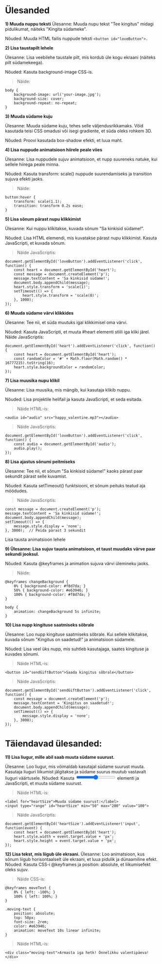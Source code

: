# Ülesanded
**1) Muuda nuppu teksti**
Ülesanne: Muuda nupu tekst "Tee kingitus" midagi pidulikumat, näiteks "Kingita südameke".

Nõuded: Muuda HTML failis nuppude teksti ```<button id="loveButton">.```

**2) Lisa taustapilt lehele**

Ülesanne: Lisa veebilehe taustale pilt, mis kordub üle kogu ekraani (näiteks pilt südamekeega).

Nõuded: Kasuta background-image CSS-is. 
> Näide:
```
body {
    background-image: url('your-image.jpg');
    background-size: cover;
    background-repeat: no-repeat;
}
```
**3) Muuda südame kuju** 

Ülesanne: Muuda südame kuju, tehes selle väljendusrikkamaks. Võid kasutada teisi CSS omadusi või isegi gradiente, et süda oleks rohkem 3D.

Nõuded: Proovi kasutada box-shadow efekti, et luua maht.

**4) Lisa nuppude animatsioon hiirele peale viies** 

Ülesanne: Lisa nuppudele sujuv animatsioon, et nupp suureneks natuke, kui sellele hiirega peale minna.

Nõuded: Kasuta transform: scale() nuppude suurendamiseks ja transition sujuva efekti jaoks. 
> Näide:
```
button:hover {
    transform: scale(1.1);
    transition: transform 0.2s ease;
}
```
**5) Lisa sõnum pärast nupu klikkimist**

Ülesanne: Kui nuppu klikitakse, kuvada sõnum "Sa kinkisid südame!".

Nõuded: Lisa HTML elemendi, mis kuvatakse pärast nupu klikkimist. Kasuta JavaScripti, et kuvada sõnum. 
> Näide JavaScriptis:
```
document.getElementById('loveButton').addEventListener('click', function() {
    const heart = document.getElementById('heart');
    const message = document.createElement('p');
    message.textContent = 'Sa kinkisid südame!';
    document.body.appendChild(message);
    heart.style.transform = 'scale(1)';
    setTimeout(() => {
        heart.style.transform = 'scale(0)';
    }, 1000);
});
```
**6) Muuda südame värvi klikkides**

Ülesanne: Tee nii, et süda muutuks igal klikkimisel oma värvi.

Nõuded: Kasuta JavaScripti, et muuta #heart elementi stiili iga kliki järel. Näide JavaScriptis:
```
document.getElementById('heart').addEventListener('click', function() {
    const heart = document.getElementById('heart');
    const randomColor = '#' + Math.floor(Math.random() * 16777215).toString(16);
    heart.style.backgroundColor = randomColor;
});
```
**7) Lisa muusika nupu klikil**

Ülesanne: Lisa muusika, mis mängib, kui kasutaja klikib nuppu.

Nõuded: Lisa projektile helifail ja kasuta JavaScripti, et seda esitada. 
> Näide HTML-is:
```
<audio id="audio" src="happy_valentine.mp3"></audio>
```
> Näide JavaScriptis:
```
document.getElementById('loveButton').addEventListener('click', function() {
    const audio = document.getElementById('audio');
    audio.play();
});
```
**8) Lisa ajastus sõnumi peitmiseks**

Ülesanne: Tee nii, et sõnum "Sa kinkisid südame!" kaoks pärast paar sekundit pärast selle kuvamist.

Nõuded: Kasuta setTimeout() funktsiooni, et sõnum peituks teatud aja möödudes. 
>Näide JavaScriptis:
```
const message = document.createElement('p');
message.textContent = 'Sa kinkisid südame!';
document.body.appendChild(message);
setTimeout(() => {
    message.style.display = 'none';
}, 3000);  // Peida pärast 3 sekundit
```
Lisa tausta animatsioon lehele

**9) Ülesanne: Lisa sujuv tausta animatsioon, et taust muudaks värve paar sekundi jooksul.**

Nõuded: Kasuta @keyframes ja animation sujuva värvi ülemineku jaoks. 
>Näide:
```
@keyframes changeBackground {
    0% { background-color: #f8d7da; }
    50% { background-color: #e63946; }
    100% { background-color: #f8d7da; }
}

body {
    animation: changeBackground 5s infinite;
}
```
**10) Lisa nupp kingituse saatmiseks sõbrale**

Ülesanne: Loo nupp kingituse saatmiseks sõbrale. Kui sellele klikitakse, kuvada sõnum "Kingitus on saadetud!" ja animatsioon südamele.

Nõuded: Lisa veel üks nupp, mis suhtleb kasutajaga, saates kingituse ja kuvades sõnumi. 
> Näide HTML-is:

```
<button id="sendGiftButton">Saada kingitus sõbrale</button>
```
>Näide JavaScriptis:
```
document.getElementById('sendGiftButton').addEventListener('click', function() {
    const message = document.createElement('p');
    message.textContent = 'Kingitus on saadetud!';
    document.body.appendChild(message);
    setTimeout(() => {
        message.style.display = 'none';
    }, 3000);
});
```
#  Täiendavad ülesanded:
**11) Lisa liugur, mille abil saab muuta südame suurust.**

 Ülesanne: Loo liugur, mis võimaldab kasutajal südame suurust muuta. Kasutaja liuguri liikumist jälgitakse ja südame suurus muutub vastavalt liuguri väärtusele.
    Nõuded: Kasuta <input type="range"> elementi ja JavaScripti, et muuta südame suurust.
    
>Näide HTML-is:
   
```
<label for="heartSize">Muuda südame suurust:</label>
<input type="range" id="heartSize" min="50" max="200" value="100">
```
>Näide JavaScriptis:
```
document.getElementById('heartSize').addEventListener('input', function(event) {
    const heart = document.getElementById('heart');
    heart.style.width = event.target.value + 'px';
    heart.style.height = event.target.value + 'px';
});
```
**12) Lisa tekst, mis liigub üle ekraani.**
Ülesanne: Loo animatsioon, kus sõnum liigub horisontaalselt üle ekraani, et luua pidulik ja dünaamiline efekt.
Nõuded: Kasuta CSS-i @keyframes ja position: absolute, et liikumisefekt oleks sujuv.

>Näide CSS-is:
```
@keyframes moveText {
    0% { left: -100%; }
    100% { left: 100%; }
}

.moving-text {
    position: absolute;
    top: 50px;
    font-size: 2rem;
    color: #e63946;
    animation: moveText 10s linear infinite;
}

```
>Näide HTML-is:
```
<div class="moving-text">Armasta iga hetk! Õnnelikku valentipäeva!</div>
```
